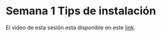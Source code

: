 # Semana 1 Tips de instalación


El video de esta sesión esta disponible en este [link](https://youtu.be/TnC03M-3dGs).
